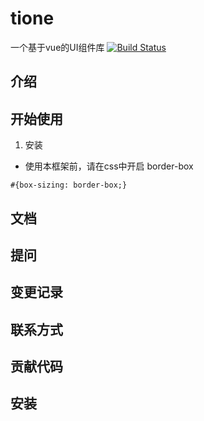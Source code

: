 # tione
一个基于vue的UI组件库
[![Build Status](https://travis-ci.org/A-Tione/tione.svg?branch=master)](https://travis-ci.org/A-Tione/tione)

## 介绍

## 开始使用
1. 安装
- 使用本框架前，请在css中开启 border-box
```
#{box-sizing: border-box;}
```

## 文档

## 提问

## 变更记录

## 联系方式

## 贡献代码

## 安装
